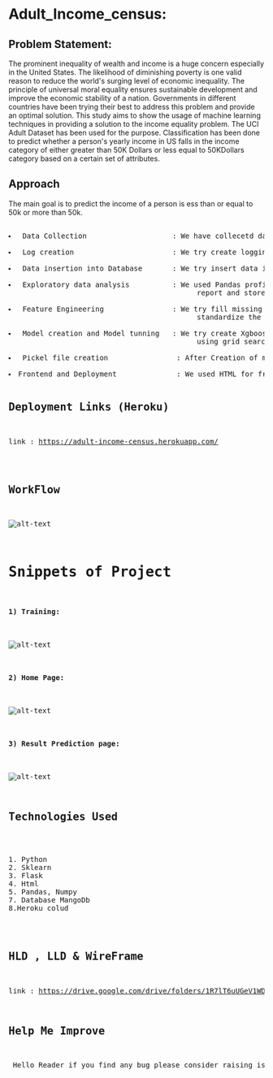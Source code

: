 # Adult_Income_census:
## Problem Statement:
<p>The prominent inequality of wealth and income is a huge concern especially in the United States. The likelihood of diminishing poverty is one valid reason to reduce the world's surging level of economic inequality. The principle of universal moral equality ensures sustainable development and improve the economic stability of a nation. Governments in different countries have been trying their best to address this problem and provide an optimal solution. This study aims to show the usage of machine learning techniques in providing a solution to the income equality problem. The UCI Adult Dataset has been used for the purpose. Classification has been done to predict whether a person's yearly income in US falls in the income category of either greater than 50K Dollars or less equal to 50KDollars category based on a certain set of attributes.<p> 
  
  ## Approach
  <p> The main goal is to predict the income of a person is ess than or equal to 50k or more than 50k.<p>
  <pre>
  <li> Data Collection                    : We have collecetd data from kaggle platform
  <li> Log creation                       : We try create logging in order keep track and to understand workflow
  <li> Data insertion into Database       : We try insert data into Database MangoDb
  <li> Exploratory data analysis          : We used Pandas profiling to for EDA part we generated a 
                                            report and stored in analysis folder
  <li> Feature Engineering                : We try fill missing values,encode variables and 
                                            standardize the variables
  <li> Model creation and Model tunning   : We try create Xgboost classifier and Random forest classfier and by 
                                            using grid search cv and cross validation we try to tune the model
 <li> Pickel file creation                : After Creation of model we try to save model in pickle format .
 <li>Frontend and Deployment              : We used HTML for frontend and Deployed or model in Heroku platform 
 
 
 ## Deployment Links (Heroku)
link : https://adult-income-census.herokuapp.com/ <br>
 
 ## WorkFlow
 ![alt-text](https://github.com/prakash0007/Adult_Income_census/blob/main/Images/Workflow.png)
 
# Snippets of Project
#### 1) Training:

![alt-text](https://github.com/prakash0007/Adult_Income_census/blob/main/Images/Training_image.png)

#### 2) Home Page:

![alt-text](https://github.com/prakash0007/Adult_Income_census/blob/main/Images/index_page.png)

#### 3) Result Prediction page:

![alt-text](https://github.com/prakash0007/Adult_Income_census/blob/main/Images/output_text.png)

## Technologies Used
<pre> 
1. Python 
2. Sklearn
3. Flask
4. Html
5. Pandas, Numpy 
7. Database MangoDb 
8.Heroku colud
</pre>

## HLD , LLD & WireFrame
link : https://drive.google.com/drive/folders/1R7lT6uUGeV1WDm5FMoDUHteeaN0CGJT6?usp=sharing

## Help Me Improve
<p> Hello Reader if you find any bug please consider raising issue I will address them asap.</p>





   
